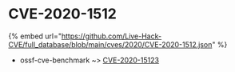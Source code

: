 # CVE-2020-1512
{% embed url="https://github.com/Live-Hack-CVE/full_database/blob/main/cves/2020/CVE-2020-1512.json" %}

* ossf-cve-benchmark ~> [CVE-2020-15123](https://www.alice-snow.ru/2020/database/cve-2020-1512/cve-2020-15123-ossf-cve-benchmark)